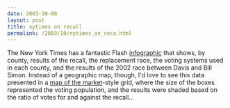 ```yaml
---
date: 2003-10-08
layout: post
title: nytimes on recall
permalink: /2003/10/nytimes_on_reca.html
---
```


The New York Times has a fantastic Flash [infographic](http://www.nytimes.com/2003/10/08/national/nationalspecial3/08MOOD.html) that shows, by county, results of the recall, the replacement race, the voting systems used in each county, and the results of the 2002 race between Davis and Bill Simon. Instead of a geographic map, though, I'd love to see this data presented in a [map of the market](http://smartmoney.com/maps/?nav=DropTabs)-style grid, where the size of the boxes represented the voting population, and the results were shaded based on the ratio of votes for and against the recall...

